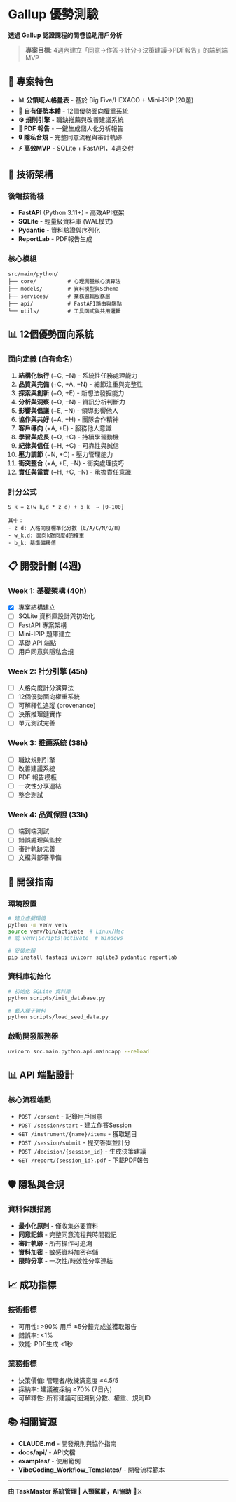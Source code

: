 # Gallup 優勢測驗

**透過 Gallup 認證課程的問卷協助用戶分析**

> **專案目標**: 4週內建立「同意→作答→計分→決策建議→PDF報告」的端到端 MVP

## 🎯 專案特色

- **📊 公領域人格量表** - 基於 Big Five/HEXACO + Mini-IPIP (20題)
- **🧠 自有優勢本體** - 12個優勢面向權重系統
- **⚙️ 規則引擎** - 職缺推薦與改善建議系統
- **📄 PDF 報告** - 一鍵生成個人化分析報告
- **🔒 隱私合規** - 完整同意流程與審計軌跡
- **⚡ 高效MVP** - SQLite + FastAPI，4週交付

## 🚀 技術架構

### 後端技術棧
- **FastAPI** (Python 3.11+) - 高效API框架
- **SQLite** - 輕量級資料庫 (WAL模式)
- **Pydantic** - 資料驗證與序列化
- **ReportLab** - PDF報告生成

### 核心模組
```
src/main/python/
├── core/          # 心理測量核心演算法
├── models/        # 資料模型與Schema
├── services/      # 業務邏輯服務層
├── api/           # FastAPI路由與端點
└── utils/         # 工具函式與共用邏輯
```

## 📊 12個優勢面向系統

### 面向定義 (自有命名)
1. **結構化執行** (+C, −N) - 系統性任務處理能力
2. **品質與完備** (+C, +A, −N) - 細節注重與完整性
3. **探索與創新** (+O, +E) - 新想法發掘能力
4. **分析與洞察** (+O, −N) - 資訊分析判斷力
5. **影響與倡議** (+E, −N) - 領導影響他人
6. **協作與共好** (+A, +H) - 團隊合作精神
7. **客戶導向** (+A, +E) - 服務他人意識
8. **學習與成長** (+O, +C) - 持續學習動機
9. **紀律與信任** (+H, +C) - 可靠性與誠信
10. **壓力調節** (−N, +C) - 壓力管理能力
11. **衝突整合** (+A, +E, −N) - 衝突處理技巧
12. **責任與當責** (+H, +C, −N) - 承擔責任意識

### 計分公式
```
S_k = Σ(w_k,d * z_d) + b_k  → [0-100]

其中：
- z_d: 人格向度標準化分數 (E/A/C/N/O/H)
- w_k,d: 面向k對向度d的權重
- b_k: 基準偏移值
```

## 📋 開發計劃 (4週)

### Week 1: 基礎架構 (40h)
- [x] 專案結構建立
- [ ] SQLite 資料庫設計與初始化
- [ ] FastAPI 專案架構
- [ ] Mini-IPIP 題庫建立
- [ ] 基礎 API 端點
- [ ] 用戶同意與隱私合規

### Week 2: 計分引擎 (45h)
- [ ] 人格向度計分演算法
- [ ] 12個優勢面向權重系統
- [ ] 可解釋性追蹤 (provenance)
- [ ] 決策推理鏈實作
- [ ] 單元測試完善

### Week 3: 推薦系統 (38h)
- [ ] 職缺規則引擎
- [ ] 改善建議系統
- [ ] PDF 報告模板
- [ ] 一次性分享連結
- [ ] 整合測試

### Week 4: 品質保證 (33h)
- [ ] 端到端測試
- [ ] 錯誤處理與監控
- [ ] 審計軌跡完善
- [ ] 文檔與部署準備

## 🔧 開發指南

### 環境設置
```bash
# 建立虛擬環境
python -m venv venv
source venv/bin/activate  # Linux/Mac
# 或 venv\Scripts\activate  # Windows

# 安裝依賴
pip install fastapi uvicorn sqlite3 pydantic reportlab
```

### 資料庫初始化
```bash
# 初始化 SQLite 資料庫
python scripts/init_database.py

# 載入種子資料
python scripts/load_seed_data.py
```

### 啟動開發服務器
```bash
uvicorn src.main.python.api.main:app --reload
```

## 📊 API 端點設計

### 核心流程端點
- `POST /consent` - 記錄用戶同意
- `POST /session/start` - 建立作答Session
- `GET /instrument/{name}/items` - 獲取題目
- `POST /session/submit` - 提交答案並計分
- `POST /decision/{session_id}` - 生成決策建議
- `GET /report/{session_id}.pdf` - 下載PDF報告

## 🛡️ 隱私與合規

### 資料保護措施
- **最小化原則** - 僅收集必要資料
- **同意記錄** - 完整同意流程與時間戳記
- **審計軌跡** - 所有操作可追溯
- **資料加密** - 敏感資料加密存儲
- **限時分享** - 一次性/時效性分享連結

## 📈 成功指標

### 技術指標
- 可用性: >90% 用戶 ≤5分鐘完成並獲取報告
- 錯誤率: <1%
- 效能: PDF生成 <1秒

### 業務指標
- 決策價值: 管理者/教練滿意度 ≥4.5/5
- 採納率: 建議被採納 ≥70% (7日內)
- 可解釋性: 所有建議可回溯到分數、權重、規則ID

## 📚 相關資源

- **CLAUDE.md** - 開發規則與協作指南
- **docs/api/** - API文檔
- **examples/** - 使用範例
- **VibeCoding_Workflow_Templates/** - 開發流程範本

---

**由 TaskMaster 系統管理 | 人類駕駛，AI協助** 🤖⚔️